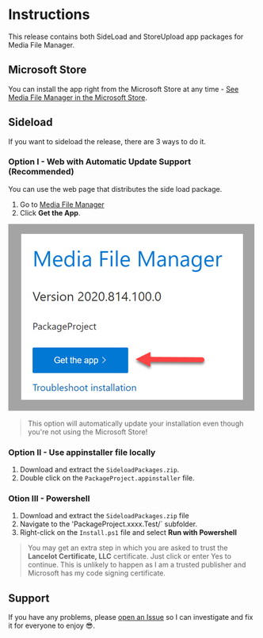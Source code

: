 # Instructions

This release contains both SideLoad and StoreUpload app packages for Media File Manager.

## Microsoft Store

You can install the app right from the Microsoft Store at any time - [See Media File Manager in the Microsoft Store](https://www.microsoft.com/en-us/p/media-file-manager/9pd3jfk7w5mb).

## Sideload

If you want to sideload the release, there are 3 ways to do it.

### Option I - Web with Automatic Update Support (**Recommended**)

You can use the web page that distributes the side load package. 

1. Go to [Media File Manager](https://dvlup.blob.core.windows.net/general-app-files/Installers/MediaFileManager/index.html)
2. Click **Get the App**.

![](../../.images/SideLoadPageSS.png)

> This option will automatically update your installation even though you're not using the Microsoft Store!

### Option II - Use appinstaller file locally

1. Download and extract the `SideloadPackages.zip`.
2. Double click on the `PackageProject.appinstaller` file.

### Otion III - Powershell

1. Download and extract the `SideloadPackages.zip` file
2. Navigate to the 'PackageProject.xxxx.Test/` subfolder.
3. Right-click on the `Install.ps1` file and select **Run with Powershell**

> You may get an extra step in which you are asked to trust the **Lancelot Certificate, LLC** certificate. Just click or enter Yes to continue. This is unlikely to happen as I am a trusted publisher and Microsoft has my code signing certificate.

## Support

If you have any problems, please [open an Issue](https://github.com/LanceMcCarthy/MediaFileManager/issues) so I can investigate and fix it for everyone to enjoy 😎.